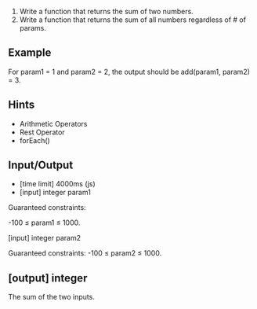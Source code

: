 1. Write a function that returns the sum of two numbers.
2. Write a function that returns the sum of all numbers regardless of # of params.

## Example

For param1 = 1 and param2 = 2, the output should be add(param1, param2) = 3.

## Hints

* Arithmetic Operators
* Rest Operator
* forEach()

## Input/Output

* [time limit] 4000ms (js)
* [input] integer param1

Guaranteed constraints:

-100 ≤ param1 ≤ 1000.

[input] integer param2

Guaranteed constraints: -100 ≤ param2 ≤ 1000.

## [output] integer

The sum of the two inputs.